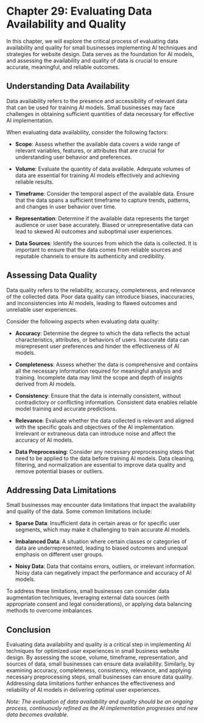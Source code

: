 Chapter 29: Evaluating Data Availability and Quality
====================================================

In this chapter, we will explore the critical process of evaluating data availability and quality for small businesses implementing AI techniques and strategies for website design. Data serves as the foundation for AI models, and assessing the availability and quality of data is crucial to ensure accurate, meaningful, and reliable outcomes.

**Understanding Data Availability**
-----------------------------------

Data availability refers to the presence and accessibility of relevant data that can be used for training AI models. Small businesses may face challenges in obtaining sufficient quantities of data necessary for effective AI implementation.

When evaluating data availability, consider the following factors:

* **Scope**: Assess whether the available data covers a wide range of relevant variables, features, or attributes that are crucial for understanding user behavior and preferences.

* **Volume**: Evaluate the quantity of data available. Adequate volumes of data are essential for training AI models effectively and achieving reliable results.

* **Timeframe**: Consider the temporal aspect of the available data. Ensure that the data spans a sufficient timeframe to capture trends, patterns, and changes in user behavior over time.

* **Representation**: Determine if the available data represents the target audience or user base accurately. Biased or unrepresentative data can lead to skewed AI outcomes and suboptimal user experiences.

* **Data Sources**: Identify the sources from which the data is collected. It is important to ensure that the data comes from reliable sources and reputable channels to ensure its authenticity and credibility.

**Assessing Data Quality**
--------------------------

Data quality refers to the reliability, accuracy, completeness, and relevance of the collected data. Poor data quality can introduce biases, inaccuracies, and inconsistencies into AI models, leading to flawed outcomes and unreliable user experiences.

Consider the following aspects when evaluating data quality:

* **Accuracy**: Determine the degree to which the data reflects the actual characteristics, attributes, or behaviors of users. Inaccurate data can misrepresent user preferences and hinder the effectiveness of AI models.

* **Completeness**: Assess whether the data is comprehensive and contains all the necessary information required for meaningful analysis and training. Incomplete data may limit the scope and depth of insights derived from AI models.

* **Consistency**: Ensure that the data is internally consistent, without contradictory or conflicting information. Consistent data enables reliable model training and accurate predictions.

* **Relevance**: Evaluate whether the data collected is relevant and aligned with the specific goals and objectives of the AI implementation. Irrelevant or extraneous data can introduce noise and affect the accuracy of AI models.

* **Data Preprocessing**: Consider any necessary preprocessing steps that need to be applied to the data before training AI models. Data cleaning, filtering, and normalization are essential to improve data quality and remove potential biases or outliers.

**Addressing Data Limitations**
-------------------------------

Small businesses may encounter data limitations that impact the availability and quality of the data. Some common limitations include:

* **Sparse Data**: Insufficient data in certain areas or for specific user segments, which may make it challenging to train accurate AI models.

* **Imbalanced Data**: A situation where certain classes or categories of data are underrepresented, leading to biased outcomes and unequal emphasis on different user groups.

* **Noisy Data**: Data that contains errors, outliers, or irrelevant information. Noisy data can negatively impact the performance and accuracy of AI models.

To address these limitations, small businesses can consider data augmentation techniques, leveraging external data sources (with appropriate consent and legal considerations), or applying data balancing methods to overcome imbalances.

**Conclusion**
--------------

Evaluating data availability and quality is a critical step in implementing AI techniques for optimized user experiences in small business website design. By assessing the scope, volume, timeframe, representation, and sources of data, small businesses can ensure data availability. Similarly, by examining accuracy, completeness, consistency, relevance, and applying necessary preprocessing steps, small businesses can ensure data quality. Addressing data limitations further enhances the effectiveness and reliability of AI models in delivering optimal user experiences.

*Note: The evaluation of data availability and quality should be an ongoing process, continuously refined as the AI implementation progresses and new data becomes available.*
